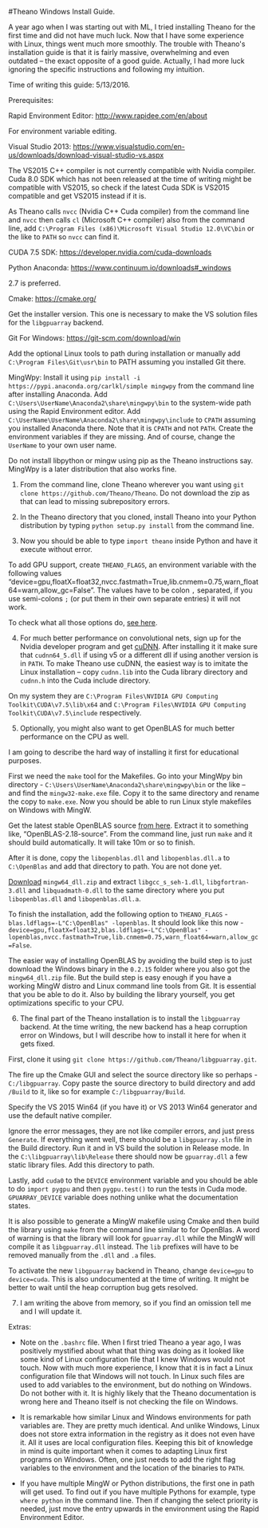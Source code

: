 #Theano Windows Install Guide.

A year ago when I was starting out with ML, I tried installing Theano for the first time and did not have much luck. Now that I have some experience with Linux, things went much more smoothly. The trouble with Theano's installation guide is that it is fairly massive, overwhelming and even outdated – the exact opposite of a good guide. Actually, I had more luck ignoring the specific instructions and following my intuition.

Time of writing this guide: 5/13/2016.

Prerequisites:

Rapid Environment Editor: http://www.rapidee.com/en/about

For environment variable editing.

Visual Studio 2013:  https://www.visualstudio.com/en-us/downloads/download-visual-studio-vs.aspx

The VS2015 C++ compiler is not currently compatible with Nvidia compiler.  Cuda 8.0 SDK which has not been released at the time of writing might be compatible with VS2015, so check if the latest Cuda SDK is VS2015 compatible and get VS2015 instead if it is.

As Theano calls `nvcc` (Nvidia C++ Cuda compiler) from the command line and `nvcc` then calls `cl` (Microsoft C++ compiler) also from the command line, add `C:\Program Files (x86)\Microsoft Visual Studio 12.0\VC\bin` or the like to `PATH` so `nvcc` can find it.

CUDA 7.5 SDK: https://developer.nvidia.com/cuda-downloads

Python Anaconda: https://www.continuum.io/downloads#_windows

2.7 is preferred.

Cmake: https://cmake.org/

Get the installer version. This one is necessary to make the VS solution files for the `libgpuarray` backend.

Git For Windows: https://git-scm.com/download/win

Add the optional Linux tools to path during installation or manually add `C:\Program Files\Git\usr\bin` to PATH assuming you installed Git there.

MingWpy: Install it using `pip install -i https://pypi.anaconda.org/carlkl/simple mingwpy` from the command line after installing Anaconda. Add `C:\Users\UserName\Anaconda2\share\mingwpy\bin` to the system-wide path using the Rapid Environment editor. Add  `C:\UserName\UserName\Anaconda2\share\mingwpy\include` to `CPATH` assuming you installed Anaconda there. Note that it is `CPATH` and not `PATH`. Create the environment variables if they are missing. And of course, change the `UserName` to your own user name.

Do not install libpython or mingw using pip as the Theano instructions say. MingWpy is a later distribution that also works fine.

1) From the command line, clone Theano wherever you want using `git clone https://github.com/Theano/Theano`. Do not download the zip as that can lead to missing subrepository errors.

2) In the Theano directory that you cloned, install Theano into your Python distribution by typing `python setup.py install` from the command line.

3) Now you should be able to type `import theano` inside Python and have it execute without error.

To add GPU support, create `THEANO_FLAGS`, an environment variable with the following values “device=gpu,floatX=float32,nvcc.fastmath=True,lib.cnmem=0.75,warn_float64=warn,allow_gc=False”. The values have to be colon `,` separated, if you use semi-colons `;` (or put them in their own separate entries) it will not work.

To check what all those options do, [see here](http://deeplearning.net/software/theano/library/config.html).

4) For much better performance on convolutional nets, sign up for the Nvidia developer program and get [cuDNN](https://developer.nvidia.com/cudnn). After installing it it make sure that `cudnn64_5.dll` if using v5 or a different dll if using another version is in `PATH`. To make Theano use cuDNN, the easiest way is to imitate the Linux installation – copy `cudnn.lib` into the Cuda library directory and `cudnn.h` into the Cuda include directory.

On my system they are `C:\Program Files\NVIDIA GPU Computing Toolkit\CUDA\v7.5\lib\x64` and `C:\Program Files\NVIDIA GPU Computing Toolkit\CUDA\v7.5\include` respectively.

5) Optionally, you might also want to get OpenBLAS for much better performance on the CPU as well.

I am going to describe the hard way of installing it first for educational purposes.

First we need the `make` tool for the Makefiles. Go into your MingWpy bin directory - `C:\Users\UserName\Anaconda2\share\mingwpy\bin` or the like – and find the `mingw32-make.exe` file. Copy it to the same directory and rename the copy to `make.exe`. Now you should be able to run Linux style makefiles on Windows with MingW.

Get the latest stable OpenBLAS source [from here](https://sourceforge.net/projects/openblas/files). Extract it to something like, “OpenBLAS-2.18-source”. From the command line, just run `make` and it should build automatically. It will take 10m or so to finish.

After it is done, copy the `libopenblas.dll` and `libopenblas.dll.a` to `C:\OpenBlas` and add that directory to path. You are not done yet.

[Download](https://sourceforge.net/projects/openblas/files/v0.2.15/) `mingw64_dll.zip` and extract `libgcc_s_seh-1.dll`, `libgfortran-3.dll` and `libquadmath-0.dll` to the same directory where you put `libopenblas.dll` and `libopenblas.dll.a`.

To finish the installation, add the following option to `THEANO_FLAGS` - `blas.ldflags=-L"C:\OpenBlas" -lopenblas`. It should look like this now - `device=gpu,floatX=float32,blas.ldflags=-L"C:\OpenBlas" -lopenblas,nvcc.fastmath=True,lib.cnmem=0.75,warn_float64=warn,allow_gc=False`.

The easier way of installing OpenBLAS by avoiding the build step is to just download the Windows binary in the `0.2.15` folder where you also got the `mingw64_dll.zip` file. But the build step is easy enough if you have a working MingW distro and Linux command line tools from Git. It is essential that you be able to do it. Also by building the library yourself, you get optimizations specific to your CPU.

6) The final part of the Theano installation is to install the `libgpuarray` backend. At the time writing, the new backend has a heap corruption error on Windows, but I will describe how to install it here for when it gets fixed.

First, clone it using `git clone https://github.com/Theano/libgpuarray.git`.

The fire up the Cmake GUI and select the source directory like so perhaps - `C:/libgpuarray`. Copy paste the source directory to build directory and add `/Build` to it, like so for example `C:/libgpuarray/Build`.

Specify the VS 2015 Win64 (if you have it) or VS 2013 Win64 generator and use the default native compiler.

Ignore the error messages, they are not like compiler errors, and just press `Generate`. If everything went well, there should be a `libgpuarray.sln` file in the Build directory. Run it and in VS build the solution in Release mode. In the `C:\libgpuarray\lib\Release` there should now be `gpuarray.dll` a few static library files. Add this directory to path.

Lastly, add `cuda0` to the `DEVICE` environment variable and you should be able to do `import pygpu` and then `pygpu.test()` to run the tests in Cuda mode. `GPUARRAY_DEVICE` variable does nothing unlike what the documentation states.

It is also possible to generate a MingW makefile using Cmake and then build the library using `make` from the command line similar to for OpenBlas. A word of warning is that the library will look for `gpuarray.dll` while the MingW will compile it as `libgpuarray.dll` instead. The `lib` prefixes will have to be removed manually from the `.dll` and `.a` files.

To activate the new `libgpuarray` backend in Theano, change `device=gpu` to `device=cuda`. This is also undocumented at the time of writing. It might be better to wait until the heap corruption bug gets resolved.

7) I am writing the above from memory, so if you find an omission tell me and I will update it.

Extras:

- Note on the `.bashrc` file. When I first tried Theano a year ago, I was positively mystified about what that thing was doing as it looked like some kind of Linux configuration file that I knew Windows would not touch. Now with much more experience, I know that it is in fact a Linux configuration file that Windows will not touch. In Linux such files are used to add variables to the environment, but do nothing on Windows. Do not bother with it. It is highly likely that the Theano documentation is wrong here and Theano itself is not checking the file on Windows.

- It is remarkable how similar Linux and Windows environments for path variables are. They are pretty much identical. And unlike Windows, Linux does not store extra information in the registry as it does not even have it. All it uses are local configuration files. Keeping this bit of knowledge in mind is quite important when it comes to adapting Linux first programs on Windows. Often, one just needs to add the right flag variables to the environment and the location of the binaries to `PATH`.

- If you have multiple MingW or Python distributions, the first one in path will get used. To find out if you have multiple Pythons for example, type `where python` in the command line. Then if changing the select priority is needed, just move the entry upwards in the environment using the Rapid Environment Editor.
